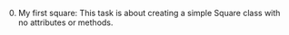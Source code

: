 0. My first square: This task is about creating a simple Square class with no attributes or methods.
